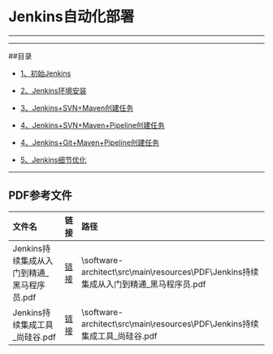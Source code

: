 # Jenkins自动化部署

---
---
##目录
* [1、初始Jenkins](Jenkins_HelloWorldREMADE.md)
* [2、Jenkins环境安装](Jenkins_InstalREAMDE.md)
* [3、Jenkins+SVN+Maven创建任务](Jenkins_SVN_MavenREMADE.md)
* [4、Jenkins+SVN+Maven+Pipeline创建任务](Jenkins_SVN_Maven_PipelineREMADE.md)

* [4、Jenkins+Git+Maven+Pipeline创建任务](Jenkins_Git_MavenREMADE.md)
* [5、Jenkins细节优化](Jenkins_OptimizationREMADE.md)


---
## PDF参考文件
文件名|链接|路径
:----|:----:|:-----
Jenkins持续集成从入门到精通_黑马程序员.pdf|[链接](../../resources/PDF/Jenkins持续集成从入门到精通_黑马程序员.pdf)|\software-architect\src\main\resources\PDF\Jenkins持续集成从入门到精通_黑马程序员.pdf
Jenkins持续集成工具_尚硅谷.pdf|[链接](../../resources/PDF/Jenkins持续集成工具_尚硅谷.pdf)|\software-architect\src\main\resources\PDF\Jenkins持续集成工具_尚硅谷.pdf


















